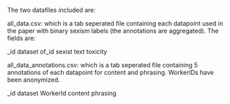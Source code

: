 The two datafiles included are:

all_data.csv: which is a tab seperated file containing each datapoint used in the paper with binary sexism labels (the annotations are aggregated). The fields are:

 	
_id 	dataset 	of_id 	sexist 	text 	toxicity		


all_data_annotations.csv: which is a tab seperated file containing 5 annotations of each datapoint for content and phrasing. WorkerIDs have been anonymized.


_id 	dataset 	WorkerId 	content 	phrasing		
